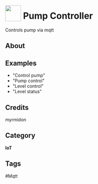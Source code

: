 # <img src="https://raw.githack.com/FortAwesome/Font-Awesome/master/svgs/solid/flushed.svg" card_color="#2C3E50" width="50" height="50" style="vertical-align:bottom"/> Pump Controller
Controls pump via mqtt

## About


## Examples
* "Control pump"
* "Pump control"
* "Level control"
* "Level status"

## Credits
myrmidon

## Category
**IoT**

## Tags
#Mqtt

